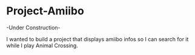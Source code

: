 # Project-Amiibo
-Under Construction-

I wanted to build a project that displays amiibo infos so I can search for it while I play Animal Crossing.
